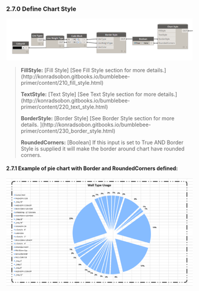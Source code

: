 ### 2.7.0 Define Chart Style

![](charts_06.png)

<blockquote>
<p><b> FillStyle:</b> [Fill Style] [See Fill Style section for more details.](http://konradsobon.gitbooks.io/bumblebee-primer/content/210_fill_style.html)</p>
<p><b> TextStyle:</b> [Text Style] [See Text Style section for more details.](http://konradsobon.gitbooks.io/bumblebee-primer/content/220_text_style.html)</p>
<p><b> BorderStyle:</b> [Border Style] [See Border Style section for more details. ](http://konradsobon.gitbooks.io/bumblebee-primer/content/230_border_style.html)</p>
<p><b> RoundedCorners:</b> [Boolean] If this input is set to True AND Border Style is supplied it will make the border around chart have rounded corners.</p>
</blockquote>


#### 2.7.1 Example of pie chart with Border and RoundedCorners defined:


![](charts_05-01.png)
